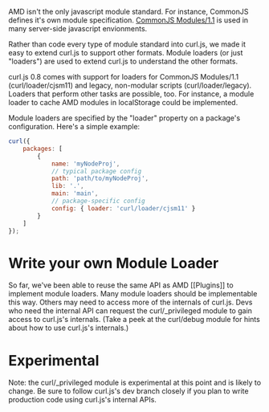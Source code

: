AMD isn't the only javascript module standard.  For instance, CommonJS
defines it's own module specification.
[CommonJS Modules/1.1](http://wiki.commonjs.org/wiki/Modules/1.1)
is used in many server-side javascript envionments.

Rather than code every type of module standard into curl.js, we made it
easy to extend curl.js to support other formats.  Module loaders (or
just "loaders") are used to extend curl.js to understand the other
formats.

curl.js 0.8 comes with support for loaders for CommonJS Modules/1.1
(curl/loader/cjsm11) and legacy, non-modular scripts (curl/loader/legacy).
Loaders that perform other tasks are possible, too.  For instance,
a module loader to cache AMD modules in localStorage could be implemented.

Module loaders are specified by the "loader" property on a
package's configuration.  Here's a simple example:

```js
curl({
	packages: [
		{
			name: 'myNodeProj',
			// typical package config
			path: 'path/to/myNodeProj',
			lib: '.',
			main: 'main',
			// package-specific config
			config: { loader: 'curl/loader/cjsm11' }
		}
	]
});
```

Write your own Module Loader
===

So far, we've been able to reuse the same API as AMD [[Plugins]]
to implement module loaders.  Many module loaders should be implementable
this way.  Others may need to access more of the internals of curl.js.
Devs who need the internal API can request the curl/_privileged module
to gain access to curl.js's internals.  (Take a peek at the curl/debug
module for hints about how to use curl.js's internals.)

Experimental
===

Note: the curl/_privileged module is experimental at this point and is
likely to change.  Be sure to follow curl.js's dev branch closely if
you plan to write production code using curl.js's internal APIs.

